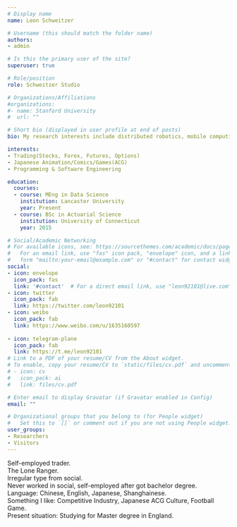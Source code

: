 ```yaml
---
# Display name
name: Leon Schweitzer

# Username (this should match the folder name)
authors:
- admin

# Is this the primary user of the site?
superuser: true

# Role/position
role: Schweitzer Studio

# Organizations/Affiliations
#organizations:
#- name: Stanford University
#  url: ""

# Short bio (displayed in user profile at end of posts)
bio: My research interests include distributed robotics, mobile computing and programmable matter.

interests:
- Trading(Stocks, Forex, Futures, Options)
- Japanese Animation/Comics/Games(ACG)
- Programming & Software Engineering

education:
  courses:
  - course: MEng in Data Science
    institution: Lancaster University
    year: Present
  - course: BSc in Actuarial Science
    institution: University of Connecticut
    year: 2015

# Social/Academic Networking
# For available icons, see: https://sourcethemes.com/academic/docs/page-builder/#icons
#   For an email link, use "fas" icon pack, "envelope" icon, and a link in the
#   form "mailto:your-email@example.com" or "#contact" for contact widget.
social:
- icon: envelope
  icon_pack: fas
  link: '#contact'  # For a direct email link, use "leon92101@live.com".
- icon: twitter
  icon_pack: fab
  link: https://twitter.com/leon92101
- icon: weibo
  icon_pack: fab
  link: https://www.weibo.com/u/1635160597
  
- icon: telegram-plane
  icon_pack: fab
  link: https://t.me/leon92101
# Link to a PDF of your resume/CV from the About widget.
# To enable, copy your resume/CV to `static/files/cv.pdf` and uncomment the lines below.
# - icon: cv
#   icon_pack: ai
#   link: files/cv.pdf

# Enter email to display Gravatar (if Gravatar enabled in Config)
email: ""

# Organizational groups that you belong to (for People widget)
#   Set this to `[]` or comment out if you are not using People widget.
user_groups:
- Researchers
- Visitors
---
```

Self-employed trader.\
The Lone Ranger.\
Irregular type from social.\
Never worked in social, self-employed after got bachelor degree.\
Language: Chinese, English, Japanese, Shanghainese.\
Something I like: Competitive Industry, Japanese ACG Culture, Football Game.\
Present situation: Studying for Master degree in England.
